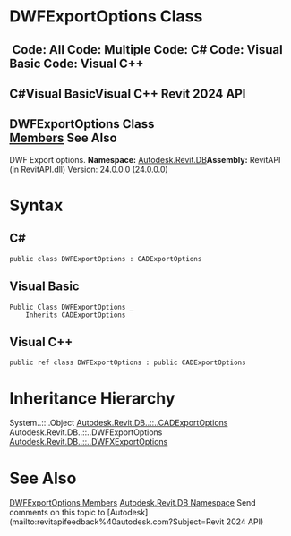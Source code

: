 # DWFExportOptions Class

﻿
 Code: All Code: Multiple Code: C# Code: Visual Basic Code: Visual C++   
---  
C#Visual BasicVisual C++
Revit 2024 API  
---  
DWFExportOptions Class  
[Members](31170689-53f9-e22f-e96f-bfd6e16df065.md "DWFExportOptions Members") See Also  
---  
DWF Export options.
**Namespace:** [Autodesk.Revit.DB](87546ba7-461b-c646-cbb1-2cb8f5bff8b2.md "Autodesk.Revit.DB Namespace")**Assembly:** RevitAPI (in RevitAPI.dll) Version: 24.0.0.0 (24.0.0.0)
# Syntax
C#  
---  
```text
public class DWFExportOptions : CADExportOptions
```
  
Visual Basic  
---  
```text
Public Class DWFExportOptions _
	Inherits CADExportOptions
```
  
Visual C++  
---  
```text
public ref class DWFExportOptions : public CADExportOptions
```
  
# Inheritance Hierarchy
System..::..Object [Autodesk.Revit.DB..::..CADExportOptions](a5d7698f-81cf-6536-1619-bb7c583e5f2b.md "CADExportOptions Class") Autodesk.Revit.DB..::..DWFExportOptions [Autodesk.Revit.DB..::..DWFXExportOptions](0bad76eb-315c-02eb-5207-b1ddc41a5268.md "DWFXExportOptions Class")
# See Also
[DWFExportOptions Members](31170689-53f9-e22f-e96f-bfd6e16df065.md "DWFExportOptions Members")
[Autodesk.Revit.DB Namespace](87546ba7-461b-c646-cbb1-2cb8f5bff8b2.md "Autodesk.Revit.DB Namespace")
Send comments on this topic to [Autodesk](mailto:revitapifeedback%40autodesk.com?Subject=Revit 2024 API)